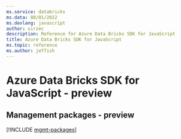 ```yaml
---
ms.service: databricks
ms.data: 08/01/2022
ms.devlang: javascript
author: xirzec
description: Reference for Azure Data Bricks SDK for JavaScript
title: Azure Data Bricks SDK for JavaScript
ms.topic: reference
ms.author: jeffish
---
```

# Azure Data Bricks SDK for JavaScript - preview

## Management packages - preview
[!INCLUDE [mgmt-packages](data-bricks-mgmt-index.md)]